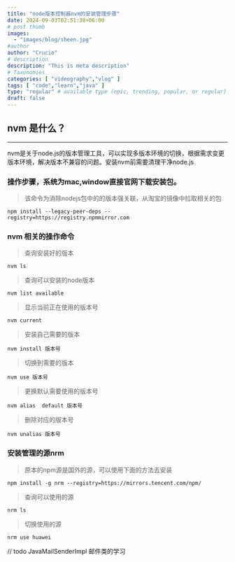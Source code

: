 ```yaml
---
title: "node版本控制器nvm的安装管理步骤"
date: 2024-09-03T02:51:38+06:00
# post thumb
images:
  - "images/blog/sheen.jpg"
#author
author: "Crucio"
# description
description: "This is meta description"
# Taxonomies
categories: [ "videography","vlog" ]
tags: [ "code","learn","java" ]
type: "regular" # available type (epic, trending, popular, or regular)
draft: false
---
```


## nvm 是什么？
<hr>
nvm是关于node.js的版本管理工具，可以实现多版本环境的切换，根据需求变更版本环境，解决版本不兼容的问题。安装nvm前需要清理干净node.js

### 操作步骤，系统为mac,window直接官网下载安装包。



> 该命令为消除nodejs包中的的版本强关联，从淘宝的镜像中拉取相关的包
```shell
npm install --legacy-peer-deps --registry=https://registry.npmmirror.com 
```

### nvm 相关的操作命令

>查询安装好的版本
```shell
nvm ls
```
>查询可以安装的node版本
```shell
nvm list available
```
>显示当前正在使用的版本号
```shell
nvm current
```
>安装自己需要的版本
```shell
nvm install 版本号
```
>切换到需要的版本
```shell
nvm use 版本号
```
>更换默认需要使用的版本号
```shell
nvm alias  default 版本号
```
>删除对应的版本号
```shell
nvm unalias 版本号
```

### 安装管理的源nrm

> 原本的npm源是国外的源，可以使用下面的方法去安装
```shell
npm install -g nrm --registry=https://mirrors.tencent.com/npm/
```
>查询可以使用的源
```shell
nrm ls 
```
>切换使用的源
```shell
nrm use huawei
```




// todo JavaMailSenderImpl 邮件类的学习


